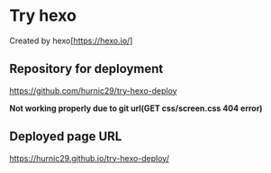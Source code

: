 # Try hexo
Created by hexo[https://hexo.io/]

## Repository for deployment
https://github.com/hurnic29/try-hexo-deploy

**Not working properly due to git url(GET css/screen.css 404 error)**

## Deployed page URL
https://hurnic29.github.io/try-hexo-deploy/